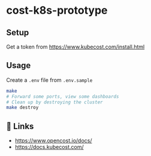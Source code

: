 # cost-k8s-prototype

## Setup
Get a token from https://www.kubecost.com/install.html

## Usage
Create a `.env` file from `.env.sample`

```bash
make
# Forward some ports, view some dashboards
# Clean up by destroying the cluster
make destroy
```

## 🔗 Links

- https://www.opencost.io/docs/
- https://docs.kubecost.com/
